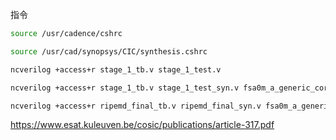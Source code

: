 指令
```bash
source /usr/cadence/cshrc
```
```bash
source /usr/cad/synopsys/CIC/synthesis.cshrc
```
```bash
ncverilog +access+r stage_1_tb.v stage_1_test.v
```
```bash
ncverilog +access+r stage_1_tb.v stage_1_test_syn.v fsa0m_a_generic_core_21.lib.src +define+SDF
```
```bash
ncverilog +access+r ripemd_final_tb.v ripemd_final_syn.v fsa0m_a_generic_core_21.lib.src +define+SDF
```
https://www.esat.kuleuven.be/cosic/publications/article-317.pdf
